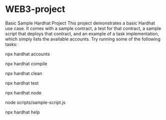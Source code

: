 # WEB3-project
Basic Sample Hardhat Project
This project demonstrates a basic Hardhat use case. It comes with a sample contract, a test for that contract, a sample script that deploys that contract, and an example of a task implementation, which simply lists the available accounts.
Try running some of the following tasks:


npx hardhat accounts

npx hardhat compile

npx hardhat clean

npx hardhat test

npx hardhat node

node scripts/sample-script.js

npx hardhat help

